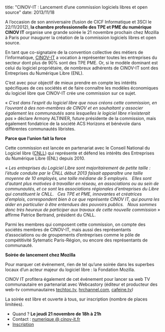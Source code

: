title: "CINOV-IT : Lancement d’une commission logiciels libres et open source"
date: 2013/11/18

<p>A l’occasion de son anniversaire (fusion de CICF Informatique et 3SCI le 22/11/2012),<strong> la chambre professionnelle des TPE et PME du numérique CINOV IT</strong> organise une grande soirée le 21 novembre prochain chez Mozilla à Paris pour inaugurer la création de la commission logiciels libres et open source.</p>

<p>En tant que co-signataire de la convention collective des métiers de l’informatique, <a href="http://www.cinov-it.fr/">CINOV-IT</a> a vocation à représenter toutes les entreprises du secteur dont plus de 90% sont des TPE PME. Or, si le modèle dominant est celui du logiciel propriétaire, de nombreux adhérents de CINOV-IT sont des Entreprises du Numérique Libre (ENL).</p>

<p>C’est avec pour objectif de mieux prendre en compte les intérêts spécifiques de ces sociétés et de faire connaître les modèles économiques du logiciel libre que CINOV-IT crée une commission sur ce sujet.</p>

<p>«<em>&nbsp;C’est dans l’esprit du logiciel libre que nous créons cette commission, en l’ouvrant à des non-membres de CINOV et en souhaitant y associer également les communautés sans lesquelles le logiciel libre n’existerait pas</em>&nbsp;» déclare Armony ALTINIER, future présidente de la commission, mais également fondatrice de la société <a title="ACS Horizons">ACS Horizons</a> et bénévole dans différentes communautés libristes.</p>

<p><strong>Parce que l’union fait la force</strong></p>

<p>Cette commission est lancée en partenariat avec le Conseil National du Logiciel libre (<a title="CNLL" href="http://www.cnll.fr/" onclick="javascript:_gaq.push(['_trackEvent','outbound-article','http://www.cnll.fr/']);" target="_blank">CNLL</a>) qui représente et défend les intérêts des Entreprises du Numérique Libre (ENL) depuis 2010.</p>

<p>«&nbsp;<i>Les entreprises du Logiciel Libre sont majoritairement de petite taille&nbsp;: l’étude conduite par le CNLL début 2013 faisait apparaître une taille moyenne de 10 employés, une taille médiane de 5 employés.&nbsp;&nbsp; Elles sont d’autant plus motivées à travailler en réseau, en associations ou au sein de communautés, et ce sont les associations régionales d’entreprises du Libre qui constituent le CNLL.&nbsp;&nbsp; Ces TPE et PME, innovantes et créatrices d’emplois, correspondent bien à ce que représente CINOV IT, qui pourra les aider en particulier à être entendues des pouvoirs publics.&nbsp;&nbsp; Nous sommes donc très heureux de participer aux travaux de cette nouvelle commission&nbsp;</i>» affirme Patrice Bertrand, président du CNLL.</p>

<p>Parmi les membres qui composent cette commission, on compte des sociétés membres de CINOV-IT, mais aussi des représentants d’associations ou de groupements d’entreprises comme le pôle de compétitivité Sytematic Paris-Région, ou encore des représentants de communauté.</p>

<p><strong>Soirée de lancement chez Mozilla</strong></p>

<p>Pour marquer cet événement, rien de tel qu’une soirée dans les superbes locaux d’un acteur majeur du logiciel libre&nbsp;: la Fondation Mozilla.</p>

<p>CINOV IT profitera également de cet événement pour lancer sa web TV communautaire en partenariat avec Webcastory (éditeur et producteur des web-tv communautaires <a href="http://click.icptrack.com/icp/relay.php?r=25223920&amp;msgid=130594&amp;act=2N7K&amp;c=1326120&amp;destination=http%3A%2F%2Ftechtoc.tv%2Faccueil" onclick="javascript:_gaq.push(['_trackEvent','outbound-article','http://click.icptrack.com/icp/relay.php?r=25223920&amp;msgid=130594&amp;act=2N7K&amp;c=1326120&amp;destination=http%3A%2F%2Ftechtoc.tv%2Faccueil']);">techtoc.tv</a>, <a href="http://click.icptrack.com/icp/relay.php?r=25223920&amp;msgid=130594&amp;act=2N7K&amp;c=1326120&amp;destination=http%3A%2F%2Fhrchannel.com%2Faccueil" onclick="javascript:_gaq.push(['_trackEvent','outbound-article','http://click.icptrack.com/icp/relay.php?r=25223920&amp;msgid=130594&amp;act=2N7K&amp;c=1326120&amp;destination=http%3A%2F%2Fhrchannel.com%2Faccueil']);">hrchannel.com</a>, <a href="http://click.icptrack.com/icp/relay.php?r=25223920&amp;msgid=130594&amp;act=2N7K&amp;c=1326120&amp;destination=http%3A%2F%2Fcafeine.tv%2Faccueil" onclick="javascript:_gaq.push(['_trackEvent','outbound-article','http://click.icptrack.com/icp/relay.php?r=25223920&amp;msgid=130594&amp;act=2N7K&amp;c=1326120&amp;destination=http%3A%2F%2Fcafeine.tv%2Faccueil']);">cafeine.tv</a><em>)</em></p>

<p>La soirée est libre et ouverte à tous, sur inscription (nombre de places limitées).</p>

<ul>
<li>Quand&nbsp;? <strong>Le jeudi 21 novembre de 18h à 21h</strong></li>
<li>Contact&nbsp;: <a href="mailto:numerique@cinov-it.fr">numerique </a><a href="mailto:numerique@cinov-it.fr">@ cinov-it.fr</a></li>
<li><a title="Inscription" href="https://docs.google.com/forms/d/13H6UL6BsMWXZwZDQmgnxNcZ7zf8esygtSYB6K54sasU/viewform" onclick="javascript:_gaq.push(['_trackEvent','outbound-article','http://docs.google.com/forms/d/13H6UL6BsMWXZwZDQmgnxNcZ7zf8esygtSYB6K54sasU/viewform']);" target="_blank">Inscription</a></li>
</ul>
